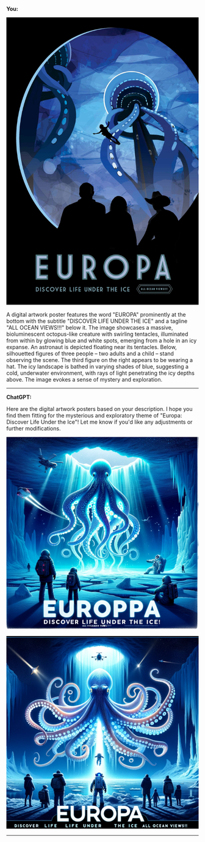 **You:**

![Europa](/1163107021269241918-dalle3-0.jpg)

A digital artwork poster features the word "EUROPA" prominently at the bottom with the subtitle "DISCOVER LIFE UNDER THE ICE" and a tagline "ALL OCEAN VIEWS!!!" below it. The image showcases a massive, bioluminescent octopus-like creature with swirling tentacles, illuminated from within by glowing blue and white spots, emerging from a hole in an icy expanse. An astronaut is depicted floating near its tentacles. Below, silhouetted figures of three people – two adults and a child – stand observing the scene. The third figure on the right appears to be wearing a hat. The icy landscape is bathed in varying shades of blue, suggesting a cold, underwater environment, with rays of light penetrating the icy depths above. The image evokes a sense of mystery and exploration.

------------------

**ChatGPT:**

Here are the digital artwork posters based on your description. I hope you find them fitting for the mysterious and exploratory theme of "Europa: Discover Life Under the Ice"! Let me know if you'd like any adjustments or further modifications.


![Europa](/1163107021269241918-dalle3-1.png)

![Europa](/1163107021269241918-dalle3-2.png)

------------------

